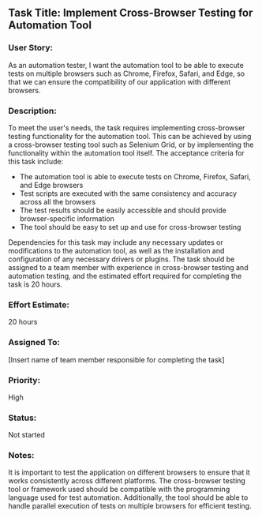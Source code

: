 ## Task Title: Implement Cross-Browser Testing for Automation Tool

### User Story:
As an automation tester, I want the automation tool to be able to execute tests on multiple browsers such as Chrome, Firefox, Safari, and Edge, so that we can ensure the compatibility of our application with different browsers.

### Description:
To meet the user's needs, the task requires implementing cross-browser testing functionality for the automation tool. This can be achieved by using a cross-browser testing tool such as Selenium Grid, or by implementing the functionality within the automation tool itself. The acceptance criteria for this task include:

- The automation tool is able to execute tests on Chrome, Firefox, Safari, and Edge browsers
- Test scripts are executed with the same consistency and accuracy across all the browsers
- The test results should be easily accessible and should provide browser-specific information
- The tool should be easy to set up and use for cross-browser testing

Dependencies for this task may include any necessary updates or modifications to the automation tool, as well as the installation and configuration of any necessary drivers or plugins. The task should be assigned to a team member with experience in cross-browser testing and automation testing, and the estimated effort required for completing the task is 20 hours.

### Effort Estimate:
20 hours

### Assigned To:
[Insert name of team member responsible for completing the task]

### Priority:
High

### Status:
Not started

### Notes:
It is important to test the application on different browsers to ensure that it works consistently across different platforms. The cross-browser testing tool or framework used should be compatible with the programming language used for test automation. Additionally, the tool should be able to handle parallel execution of tests on multiple browsers for efficient testing.
